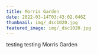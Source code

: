 ```yaml
---
title: Morris Garden
date: 2022-03-14T03:43:02.046Z
thumbnail: img/_dsc1020.jpg
featured_image: img/_dsc1020.jpg
---
```


testing testing Morris Garden
